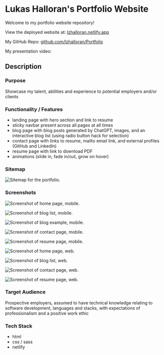 # Lukas Halloran's Portfolio Website

Welcome to my portfolio website repository! 

View the deployed website at: [lzhalloran.netlify.app](https://lzhalloran.netlify.app/)

My GitHub Repo: [github.com/lzhalloran/Portfolio](https://github.com/lzhalloran/Portfolio)

My presentation video: 

## Description

### Purpose
Showcase my talent, abilities and experience to potential employers and/or clients

### Functionality / Features
- landing page with hero section and link to resume
- sticky navbar present across all pages at all times
- blog page with blog posts generated by ChatGPT, images, and an interactive blog list (using radio button hack for selection)
- contact page with links to resume, mailto email link, and external profiles (GitHub and LinkedIn)
- resume page with link to download PDF
- animations (slide in, fade in/out, grow on hover)

### Sitemap
![Sitemap for the portfolio.](docs/sitemap.jpg)

### Screenshots
![Screenshot of home page, mobile.](docs/screen-home-mobile.jpg)

![Screenshot of blog list, mobile.](docs/screen-blog-list-mobile.jpg)

![Screenshot of blog example, mobile.](docs/screen-blog-ex-mobile.jpg)

![Screenshot of contact page, mobile.](docs/screen-contact-mobile.jpg)

![Screenshot of resume page, mobile.](docs/screen-resume-mobile.jpg)

![Screenshot of home page, web.](docs/screen-home-web.jpg)

![Screenshot of blog list, web.](docs/screen-blog-list-web.jpg)

![Screenshot of contact page, web.](docs/screen-contact-web.jpg)

![Screenshot of resume page, web.](docs/screen-resume-web.jpg)
### Target Audience
Prospective employers, assumed to have technical knowledge relating to software development, languages and stacks, with expectations of professionalism and a positive work ethic

### Tech Stack
- html
- css / sass
- netlify